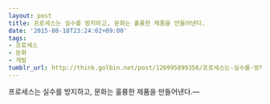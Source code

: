 ```yaml
---
layout: post
title: 프로세스는 실수를 방지하고, 문화는 훌륭한 제품을 만들어낸다.
date: '2015-08-18T23:24:02+09:00'
tags:
- 프로세스
- 문화
- 개발
tumblr_url: http://think.golbin.net/post/126995899356/프로세스는-실수를-방지하고-문화는-훌륭한-제품을-만들어낸다
---
```

프로세스는 실수를 방지하고, 문화는 훌륭한 제품을 만들어낸다.—
